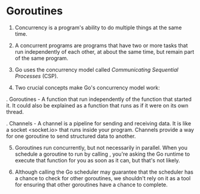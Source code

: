 # Goroutines

1. Concurrency is a program's ability to do multiple things at the same time.<br/>

2. A concurrent programs are programs that have two or more tasks that run independently of each other, at about the same time, but remain part of the same program.<br/>

3. Go uses the concurrency model called _Communicating Sequential Processes_ (CSP).<br/>

4. Two crucial concepts make Go's concurrency model work:

  . Goroutines - A function that run independently of the function that started it. It could also be explained as a function that runs as if it were on its own thread.

  . Channels - A channel is a pipeline for sending and receiving data. It is like a socket <socket.io> that runs inside your program. Channels provide a way for one goroutine to send structured data to another.

5. Goroutines run concurrently, but not necessarily in parallel. When you schedule a goroutine to run by calling <go func>, you're asking the Go runtime to execute that function for you as soon as it can, but that's not likely.

6. Although calling the Go scheduler may guarantee that the scheduler has a chance to check for other goroutines, we shouldn't rely on it as a tool for ensuring that other goroutines have a chance to complete.<br/>

